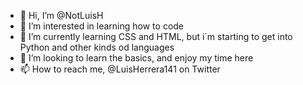 - 👋 Hi, I’m @NotLuisH
- 👀 I’m interested in learning how to code
- 🌱 I’m currently learning CSS and HTML, but i´m starting to get into Python and other kinds od languages
- 💞️ I’m looking to learn the basics, and enjoy my time here
- 📫 How to reach me, @LuisHerrera141 on Twitter

<!---
NotLuisH/NotLuisH is a ✨ special ✨ repository because its `README.md` (this file) appears on your GitHub profile.
You can click the Preview link to take a look at your changes.
--->
